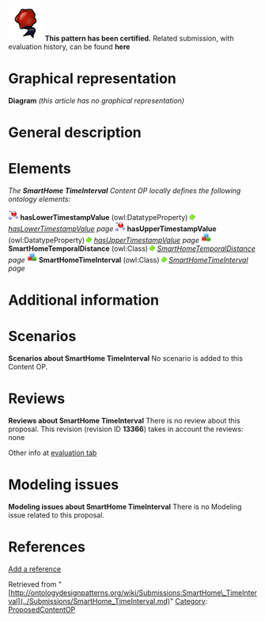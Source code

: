 [![](../images/thumb/b/b5/Certified.png/70px-Certified.png)](../Image/Certified.png.md "Certified.png") __This pattern has been certified.__
Related submission, with evaluation history, can be found __here__





#  Graphical representation


__Diagram__
_(this article has no graphical representation)_



#  General description


  




#  Elements


_The __SmartHome TimeInterval__ Content OP locally defines the following ontology elements:_



[![DatatypeProperty](../images/thumb/a/a5/DatatypeProperty.gif/20px-DatatypeProperty.gif)](../Image/DatatypeProperty.gif.md "DatatypeProperty") __hasLowerTimestampValue__ (owl:DatatypeProperty) 
 [![](../images/thumb/8/87/ArrowRight.gif/11px-ArrowRight.gif)](../Image/ArrowRight.gif.md "ArrowRight.gif") _[hasLowerTimestampValue](../Submissions/SmartHome_TimeInterval/hasLowerTimestampValue.md "Submissions:SmartHome TimeInterval/hasLowerTimestampValue") page_
[![DatatypeProperty](../images/thumb/a/a5/DatatypeProperty.gif/20px-DatatypeProperty.gif)](../Image/DatatypeProperty.gif.md "DatatypeProperty") __hasUpperTimestampValue__ (owl:DatatypeProperty) 
 [![](../images/thumb/8/87/ArrowRight.gif/11px-ArrowRight.gif)](../Image/ArrowRight.gif.md "ArrowRight.gif") _[hasUpperTimestampValue](../Submissions/SmartHome_TimeInterval/hasUpperTimestampValue.md "Submissions:SmartHome TimeInterval/hasUpperTimestampValue") page_
[![Class](../images/thumb/2/27/Class.gif/20px-Class.gif)](../Image/Class.gif.md "Class") __SmartHomeTemporalDistance__ (owl:Class) 
 [![](../images/thumb/8/87/ArrowRight.gif/11px-ArrowRight.gif)](../Image/ArrowRight.gif.md "ArrowRight.gif") _[SmartHomeTemporalDistance](../Submissions/SmartHome_TimeInterval/SmartHomeTemporalDistance.md "Submissions:SmartHome TimeInterval/SmartHomeTemporalDistance") page_
[![Class](../images/thumb/2/27/Class.gif/20px-Class.gif)](../Image/Class.gif.md "Class") __SmartHomeTimeInterval__ (owl:Class) 
 [![](../images/thumb/8/87/ArrowRight.gif/11px-ArrowRight.gif)](../Image/ArrowRight.gif.md "ArrowRight.gif") _[SmartHomeTimeInterval](../Submissions/SmartHome_TimeInterval/SmartHomeTimeInterval.md "Submissions:SmartHome TimeInterval/SmartHomeTimeInterval") page_
#  Additional information


#  Scenarios



__Scenarios about SmartHome TimeInterval__
No scenario is added to this Content OP.




#  Reviews



__Reviews about SmartHome TimeInterval__
There is no review about this proposal.
This revision (revision ID __13366__) takes in account the reviews: none


Other info at [evaluation tab](http://ontologydesignpatterns.org/wiki/index.php?title=Submissions:SmartHome_TimeInterval&action=evaluation "http://ontologydesignpatterns.org/wiki/index.php?title=Submissions:SmartHome_TimeInterval&action=evaluation")




  




#  Modeling issues



__Modeling issues about SmartHome TimeInterval__
There is no Modeling issue related to this proposal.




  




#  References


[Add a reference](index.php@title=Odp%253AAdd_reference&subject=Submissions%253ASmartHome+TimeInterval.html "http://ontologydesignpatterns.org/wiki/index.php?title=Odp:Add_reference&subject=Submissions%3ASmartHome+TimeInterval")


  






Retrieved from "[http://ontologydesignpatterns.org/wiki/Submissions:SmartHome\_TimeInterval](../Submissions/SmartHome_TimeInterval.md)"
 [Category](http://ontologydesignpatterns.org/wiki/Special:Categories "Special:Categories"): [ProposedContentOP](../Category/ProposedContentOP.md "Category:ProposedContentOP")